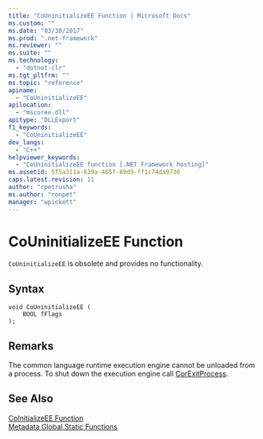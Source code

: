 ```yaml
---
title: "CoUninitializeEE Function | Microsoft Docs"
ms.custom: ""
ms.date: "03/30/2017"
ms.prod: ".net-framework"
ms.reviewer: ""
ms.suite: ""
ms.technology: 
  - "dotnet-clr"
ms.tgt_pltfrm: ""
ms.topic: "reference"
apiname: 
  - "CoUninitializeEE"
apilocation: 
  - "mscoree.dll"
apitype: "DLLExport"
f1_keywords: 
  - "CoUninitializeEE"
dev_langs: 
  - "C++"
helpviewer_keywords: 
  - "CoUninitializeEE function [.NET Framework hosting]"
ms.assetid: 5f5a311a-839a-465f-89d9-ff1c74da9736
caps.latest.revision: 11
author: "rpetrusha"
ms.author: "ronpet"
manager: "wpickett"
---
```

# CoUninitializeEE Function
`CoUninitializeEE` is obsolete and provides no functionality.  
  
## Syntax  
  
```  
void CoUninitializeEE (  
    BOOL fFlags  
);  
```  
  
## Remarks  
 The common language runtime execution engine cannot be unloaded from a process. To shut down the execution engine call [CorExitProcess](../../../../docs/framework/unmanaged-api/hosting/corexitprocess-function.md).  
  
## See Also  
 [CoInitializeEE Function](../../../../docs/framework/unmanaged-api/hosting/coinitializeee-function.md)   
 [Metadata Global Static Functions](../../../../docs/framework/unmanaged-api/metadata/metadata-global-static-functions.md)